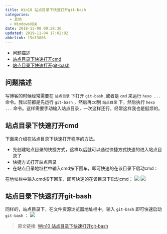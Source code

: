 ```yaml
---
title: Win10 站点目录下快速打开git-bash
categories: 
  - 其他
  - Windows相关
date: 2018-12-08 00:28:36
updated: 2019-11-04 17:02:02
abbrlink: 15df3886
---
```

- [问题描述](/blog/15df3886/#问题描述)
- [站点目录下快速打开cmd](/blog/15df3886/#站点目录下快速打开cmd)
- [站点目录下快速打开git-bash](/blog/15df3886/#站点目录下快速打开git-bash)

<!--more-->
<script src="https://cdn.bootcss.com/jquery/3.4.0/jquery.slim.min.js"></script>
<script>$(document).ready(function () {$(".post-body > ul:nth-child(1)").hide();});</script>

<!--end-->
## 问题描述 ##
写博客的时候经常需要在 `站点目录` 下打开 `git-bash` ,或者是 `cmd` 来运行 `hexo ...` 命令。我以前都是先运行 `git-bash` ，然后再cd到 `站点目录` 下，然后执行 `hexo ...` 命令。这样需要手动输入站点目录，一次这样还行，经常这样我也是挺烦的。
## 站点目录下快速打开cmd ##
下面来介绍在站点目录下快速打开程序的方法。
- 先创建站点目录的快捷方式，这样以后就可以通过快捷方式快速的进入站点目录了
- 快捷方式打开站点目录
- 在站点目录地址栏中输入cmd按下回车，即可快速的在该目录下启动cmd：

在地址栏中输入cmd按下回车，即可快速的在该目录下启动cmd：
![](https://image-1257720033.cos.ap-shanghai.myqcloud.com/blog/Others/windows/openSofewareInDir/openOnExploer.png)
![](https://image-1257720033.cos.ap-shanghai.myqcloud.com/blog/Others/windows/openSofewareInDir/cmd.png)
## 站点目录下快速打开git-bash ##
同样的，站点目录下，在文件资源浏览器地址栏中，输入 `git-bash` 即可快速启动 `git-bash` ：
![](https://image-1257720033.cos.ap-shanghai.myqcloud.com/blog/Others/windows/openSofewareInDir/git-bash.png)

>原文链接: [Win10 站点目录下快速打开git-bash](https://lanlan2017.github.io/blog/15df3886/)
